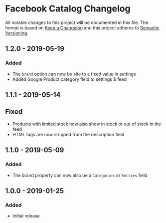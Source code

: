 # Facebook Catalog Changelog

All notable changes to this project will be documented in this file.
The format is based on [Keep a Changelog](http://keepachangelog.com/) and this project adheres to [Semantic Versioning](http://semver.org/).

## 1.2.0 - 2019-05-19
### Added
- The `brand` option can now be site to a fixed value in settings
- Added Google Product category field to settings & feed

## 1.1.1 - 2019-05-14
## Fixed
- Products with limited stock now also show in stock or out of stock in the feed
- HTML tags are now stripped from the description field

## 1.1.0 - 2019-05-09
### Added
- The brand property can now also be a `Categories` or `Entries` field

## 1.0.0 - 2019-01-25
### Added
- Initial release
